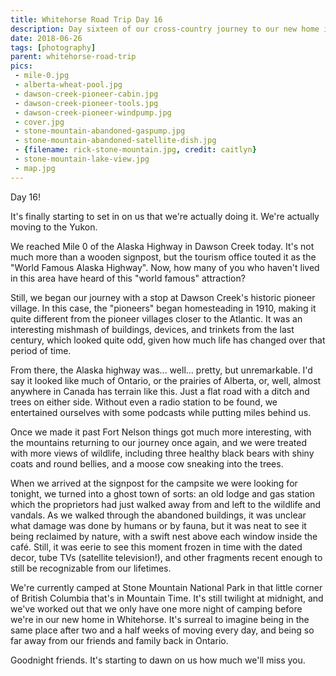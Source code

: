 ```yaml
---
title: Whitehorse Road Trip Day 16
description: Day sixteen of our cross-country journey to our new home in Whitehorse
date: 2018-06-26
tags: [photography]
parent: whitehorse-road-trip
pics:
 - mile-0.jpg
 - alberta-wheat-pool.jpg
 - dawson-creek-pioneer-cabin.jpg
 - dawson-creek-pioneer-tools.jpg
 - dawson-creek-pioneer-windpump.jpg
 - cover.jpg
 - stone-mountain-abandoned-gaspump.jpg
 - stone-mountain-abandoned-satellite-dish.jpg
 - {filename: rick-stone-mountain.jpg, credit: caitlyn}
 - stone-mountain-lake-view.jpg
 - map.jpg
---
```

Day 16!

It's finally starting to set in on us that we're actually doing it. We're actually moving to the Yukon.

We reached Mile 0 of the Alaska Highway in Dawson Creek today. It's not much more than a wooden signpost, but the tourism office touted it as the "World Famous Alaska Highway". Now, how many of you who haven't lived in this area have heard of this "world famous" attraction?

Still, we began our journey with a stop at Dawson Creek's historic pioneer village. In this case, the "pioneers" began homesteading in 1910, making it quite different from the pioneer villages closer to the Atlantic. It was an interesting mishmash of buildings, devices, and trinkets from the last century, which looked quite odd, given how much life has changed over that period of time.

From there, the Alaska highway was... well... pretty, but unremarkable. I'd say it looked like much of Ontario, or the prairies of Alberta, or, well, almost anywhere in Canada has terrain like this. Just a flat road with a ditch and trees on either side. Without even a radio station to be found, we entertained ourselves with some podcasts while putting miles behind us.

Once we made it past Fort Nelson things got much more interesting, with the mountains returning to our journey once again, and we were treated with more views of wildlife, including three healthy black bears with shiny coats and round bellies, and a moose cow sneaking into the trees.

When we arrived at the signpost for the campsite we were looking for tonight, we turned into a ghost town of sorts: an old lodge and gas station which the proprietors had just walked away from and left to the wildlife and vandals. As we walked through the abandoned buildings, it was unclear what damage was done by humans or by fauna, but it was neat to see it being reclaimed by nature, with a swift nest above each window inside the café. Still, it was eerie to see this moment frozen in time with the dated decor, tube TVs (satellite television!), and other fragments recent enough to still be recognizable from our lifetimes.

We're currently camped at Stone Mountain National Park in that little corner of British Columbia that's in Mountain Time. It's still twilight at midnight, and we've worked out that we only have one more night of camping before we're in our new home in Whitehorse. It's surreal to imagine being in the same place after two and a half weeks of moving every day, and being so far away from our friends and family back in Ontario.

Goodnight friends. It's starting to dawn on us how much we'll miss you.